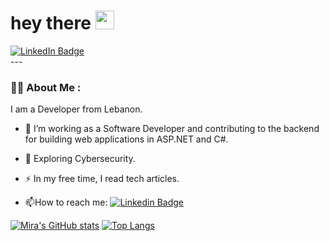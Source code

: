 <h1>
  hey there
  <img src="https://media.giphy.com/media/hvRJCLFzcasrR4ia7z/giphy.gif" width="30px"/>
</h1>
<div id="badges">
  <a href="https://lb.linkedin.com/in/mira-mansour-23a735219">
    <img src="https://img.shields.io/badge/LinkedIn-blue?style=for-the-badge&logo=linkedin&logoColor=white" alt="LinkedIn Badge"/>
  </a>
</div>
---

### :woman_technologist: About Me :
I am a Developer from Lebanon.

- :telescope: I’m working as a Software Developer and contributing to the backend for building web applications in ASP.NET and C#.

- :seedling: Exploring Cybersecurity.

- :zap: In my free time, I read tech articles.

- :mailbox:How to reach me: [![Linkedin Badge](https://img.shields.io/badge/-kakbar-blue?style=flat&logo=Linkedin&logoColor=white)](https://lb.linkedin.com/in/mira-mansour-23a735219)


<!--<img src="https://komarev.com/ghpvc/?username=m-mansour1&style=flat-square&color=blue" alt=""/>-->

[![Mira's GitHub stats](https://github-readme-stats.vercel.app/api?username=m-mansour1&count_private=true)](https://github.com/m-mansour1/github-readme-stats)
[![Top Langs](https://github-readme-stats.vercel.app/api/top-langs/?username=m-mansour1)](https://github.com/m-mansour1/github-readme-stats)

<!---
m-mansour1/m-mansour1 is a ✨ special ✨ repository because its `README.md` (this file) appears on your GitHub profile.
You can click the Preview link to take a look at your changes.
--->
